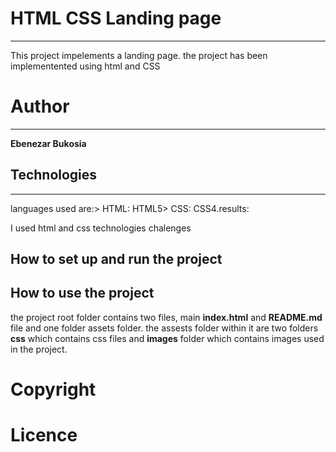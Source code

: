 # HTML CSS Landing page
***
This project impelements a landing page.
the project has been implementented using html and CSS

# Author 
***
**Ebenezar Bukosia**
## Technologies
***
languages used are:>
HTML: HTML5>
CSS: CSS4.results:

I used html and css technologies 
 chalenges 
## How to set up and run the project

## How to use the project
the project root folder contains two files, main **index.html** and **README.md** file and one folder assets folder. the assests folder within it are two folders **css** which contains css files and **images** folder which contains images used in the project.

# Copyright

# Licence